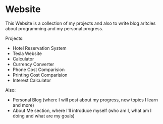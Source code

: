 # Website

This Website is a collection of my projects and also to write blog aritcles about programming and my personal progress.

Projects:

- Hotel Reservation System
- Tesla Website
- Calculator
- Currency Converter
- Phone Cost Comparision
- Printing Cost Comparision
- Interest Calculator

Also:

- Personal Blog (where I will post about my progress, new topics I learn and more)
- About Me section, where I'll introduce myself (who am I, what am I doing and what are my goals)

